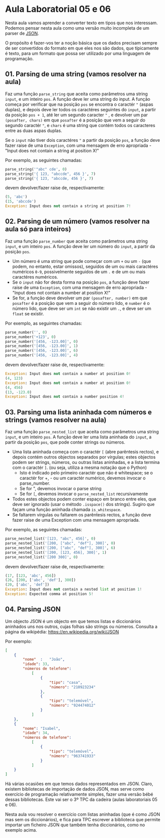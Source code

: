 # Aula Laboratorial 05 e 06

Nesta aula vamos aprender a converter texto em tipos que nos interessam. Podemos pensar nesta aula como uma versão muito incompleta de um parser de [JSON](https://en.wikipedia.org/wiki/JSON).

O propósito é fazer-vos ter a noção básica que os dados precisam sempre de ser convertidos do formato em que eles nos são dados, que típicamente é texto, para um formato que possa ser utilizado por uma linguagem de programação.

## 01. Parsing de uma string (vamos resolver na aula)

Faz uma função `parse_string` que aceita como parâmetros uma string `input`, e um inteiro `pos`. A função deve ler uma string do input. A função começa por verificar que na posição `pos` se encontra o caractér `"` (aspas duplas), e depois deve ler todos os caractéres seguintes do `input`, a partir da posição `pos + 1`, até ler um segundo caracter `"` , e devolver um par `(posafter, chars)` em que `posafter` é a posição que vem a seguir do segundo caractér `"`, e `chars` é uma string que contém todos os caracteres entre as duas aspas duplas.

Se o `input` não tiver dois caractéres `"` a partir da posição `pos`, a função deve fazer raise de uma `Exception`, com uma mensagem de erro apropriada - "Input does not contain a string at position X!"

Por exemplo, as seguintes chamadas:

```python
parse_string('"abc" cde', 0)
parse_string('{ 123, "abccde", 456 }', 7)
parse_string('{ 123, "abccde, 456 }', 7)
```

devem devolver/fazer raise de, respectivamente:

```python
(5, 'abc')
(15, 'abccde')
Exception: Input does not contain a string at position 7!
```

## 02. Parsing de um número (vamos resolver na aula só para inteiros)

Faz uma função `parse_number` que aceita como parâmetros uma string `input`, e um inteiro `pos`. A função deve ler um número do `input`, a partir da posição `pos`. 

* Um número é uma string que pode começar com um `+` ou um `-` (que podem, no entanto, estar omissos), seguidos de um ou mais caractéres numéricos `0-9`, possivelmente seguidos de um `.` e de um ou mais caractéres numéricos.
* Se o `input` não for desta forma na posição `pos`, a função deve fazer raise de uma `Exception`, com uma mensagem de erro apropriada - "Input does not contain a number at position X!"
* Se for, a função deve devolver um par `(posafter, number)` em que `posafter` é a posição que vem a seguir do número lido, e `number` é o número lido, que deve ser um `int` se não existir um `.`, e deve ser um `float` se existir.

Por exemplo, as seguintes chamadas:

```python
parse_number('', 0)
parse_number('+123', 0)
parse_number('[456, -123.00]', 0)
parse_number('[456, -123.00]', 1)
parse_number('[456, -123.00]', 6)
parse_number('[456, -123.00]', 4)
```

devem devolver/fazer raise de, respectivamente:

```python
Exception: Input does not contain a number at position 0!
(4, 123)
Exception: Input does not contain a number at position 0!
(4, 456)
(13, -123.0)
Exception: Input does not contain a number position 4!
```

## 03. Parsing uma lista aninhada com números e strings (vamos resolver na aula)

Faz uma função `parse_nested_list` que aceita como parâmetros uma string `input`, e um inteiro `pos`. A função deve ler uma lista aninhada do `input`, a partir da posição `pos`, que pode conter strings ou números. 

* Uma lista aninhada começa com o caractér `[` (abre parêntesis rectos), e depois contém outros objectos separados por vírgulas; estes objectos podem ser strings, números, ou outras listas aninhadas, e a lista termina com o caractér `]`. (ou seja, utiliza a mesma notação que o Python)
  * Isto é indicado pelo primeiro caractér que não é whitespace; se o caractér for +, - ou um caractér numérico, devemos invocar o parse_number.
  * Se for ", devemos invocar o parse string
  * Se for `[`, devemos invocar o `parse_nested_list` recursivamente
* Todos estes objectos podem conter espaço em branco entre eles, que deve ser ignorado (usar o método `.isspace()` dos strings). Sugiro que façam uma função aninhada chamada `is_whitespace`.
* Se faltarem vírgulas ou faltarem os parêntesis rectos, a função deve fazer raise de uma Exception com uma mensagem apropriada.

Por exemplo, as seguintes chamadas:

```python
parse_nested_list('[123, "abc", 456]', 0)
parse_nested_list('[200, ["abc", "def"], 300]', 0)
parse_nested_list('[200, ["abc", "def"], 300]', 6)
parse_nested_list('[200, [123, 456], 300]', 1)
parse_nested_list('[200 300]', 0)
```

devem devolver/fazer raise de, respectivamente:

```python
(17, [123, 'abc', 456])
(26, [200, ['abc', 'def'], 300])
(20, ['abc', 'def'])
Exception: Input does not contain a nested list at position 1!
Exception: Expected comma at position 5!
```

## 04. Parsing JSON

Um objecto JSON é um objecto em que temos listas e diccionários aninhados uns nos outros, cujas folhas são strings ou números. Consulta a página da wikipédia: https://en.wikipedia.org/wiki/JSON

Por exemplo:

```json
[
    { 
        "nome"  :   "João",
        "idade": 33,
        "números de telefone":
            [
                {
                    "tipo": "casa",
                    "número": "210923234"
                },
                {
                    "tipo": "telemóvel",
                    "número": "924474012"
                }
            ]
    },
    { 
        "nome": "Isabel",
        "idade": 34,
        "números de telefone":
            [
                {
                    "tipo": "telemóvel",
                    "número": "963741933"
                }
            ]
    }
]
```

Há várias ocasiões em que temos dados representados em JSON. Claro, existem bibliotecas de importação de dados JSON, mas serve como exercício de programação relativamente simples, fazer uma versão bébé dessas bibliotecas. Este vai ser o 3º TPC da cadeira (aulas laboratoriais 05 e 06).

Nesta aula vou resolver o exercício com listas aninhadas (que é como JSON mas sem os diccionários), e fica para TPC escrever a biblioteca que permite importar um ficheiro JSON que também tenha diccionários, como no exemplo acima.